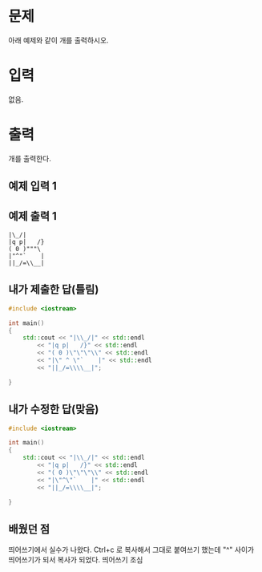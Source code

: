 문제
=====
아래 예제와 같이 개를 출력하시오.

입력
=====
없음.

출력
======
개를 출력한다.

예제 입력 1 
------

예제 출력 1 
-----

```
|\_/|
|q p|   /}
( 0 )"""\
|"^"`    |
||_/=\\__|
```

내가 제출한 답(틀림)
-----

```cpp
#include <iostream>

int main()
{
	std::cout << "|\\_/|" << std::endl
		<< "|q p|   /}" << std::endl
		<< "( 0 )\"\"\"\\" << std::endl
		<< "|\" ^ \"`    |" << std::endl
		<< "||_/=\\\\__|";

}
```

내가 수정한 답(맞음)
-------

```cpp
#include <iostream>

int main()
{
	std::cout << "|\\_/|" << std::endl
		<< "|q p|   /}" << std::endl
		<< "( 0 )\"\"\"\\" << std::endl
		<< "|\"^\"`    |" << std::endl
		<< "||_/=\\\\__|";

}
```

배웠던 점
----

띄어쓰기에서 실수가 나왔다. Ctrl+c 로 복사해서 그대로 붙여쓰기 했는데 "^" 사이가 띄어쓰기가 되서 복사가 되었다. 띄어쓰기 조심
